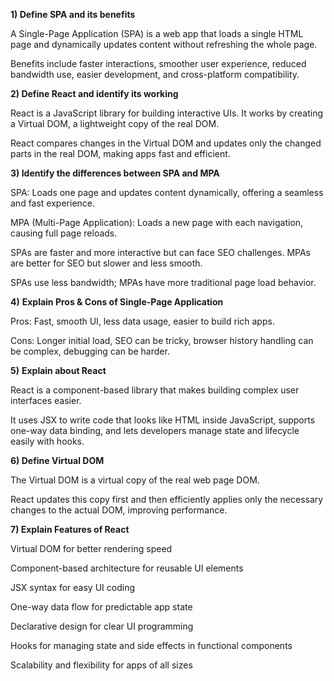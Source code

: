 **1) Define SPA and its benefits**

A Single-Page Application (SPA) is a web app that loads a single HTML page and dynamically updates content without refreshing the whole page. 

Benefits include faster interactions, smoother user experience, reduced bandwidth use, easier development, and cross-platform compatibility.





**2) Define React and identify its working**

React is a JavaScript library for building interactive UIs. It works by creating a Virtual DOM, a lightweight copy of the real DOM. 

React compares changes in the Virtual DOM and updates only the changed parts in the real DOM, making apps fast and efficient.





**3) Identify the differences between SPA and MPA**



SPA: Loads one page and updates content dynamically, offering a seamless and fast experience.



MPA (Multi-Page Application): Loads a new page with each navigation, causing full page reloads.



SPAs are faster and more interactive but can face SEO challenges. MPAs are better for SEO but slower and less smooth.



SPAs use less bandwidth; MPAs have more traditional page load behavior.





**4)** **Explain Pros \& Cons of Single-Page Application**

Pros: Fast, smooth UI, less data usage, easier to build rich apps.

Cons: Longer initial load, SEO can be tricky, browser history handling can be complex, debugging can be harder.





**5)** **Explain about React**

React is a component-based library that makes building complex user interfaces easier. 

It uses JSX to write code that looks like HTML inside JavaScript, supports one-way data binding, and lets developers manage state and lifecycle easily with hooks.





**6) Define Virtual DOM**

The Virtual DOM is a virtual copy of the real web page DOM. 

React updates this copy first and then efficiently applies only the necessary changes to the actual DOM, improving performance.





**7) Explain Features of React**



Virtual DOM for better rendering speed



Component-based architecture for reusable UI elements



JSX syntax for easy UI coding



One-way data flow for predictable app state



Declarative design for clear UI programming



Hooks for managing state and side effects in functional components



Scalability and flexibility for apps of all sizes

